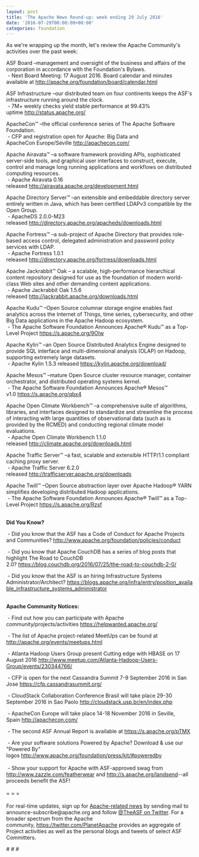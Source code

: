 ```yaml
---
layout: post
title: 'The Apache News Round-up: week ending 29 July 2016'
date: '2016-07-29T00:00:00+00:00'
categories: foundation
---
```

<p>As we're wrapping up the month, let's review the Apache Community's activities over the past week:</p> 
  <div> 
    <p>ASF Board –management and oversight of the business and affairs of the corporation in accordance with the Foundation's Bylaws.<br />&nbsp;- Next Board Meeting: 17 August 2016. Board calendar and minutes available at <a href="http://apache.org/foundation/board/calendar.html">http://apache.org/foundation/board/calendar.html</a></p> 
    <p>ASF Infrastructure –our distributed team on four continents keeps the ASF's infrastructure running around the clock.<br />&nbsp;- 7M+ weekly checks yield stable performance at 99.43% uptime&nbsp;<a href="http://status.apache.org/">http://status.apache.org/</a></p> 
  </div> 
  <div> 
    <p><a href="http://status.apache.org/"></a>ApacheCon™ –the official conference series of The Apache Software Foundation.<br />&nbsp;- CFP and registration open for Apache: Big Data and ApacheCon&nbsp;Europe/Seville&nbsp;<a href="http://apachecon.com/">http://apachecon.com/</a><br /></p> 
    <p>Apache Airavata™ –a software framework providing APIs, sophisticated server-side tools, and graphical user interfaces to construct, execute, control and manage long running applications and workflows on distributed computing resources.<br />&nbsp;- Apache Airavata 0.16 released&nbsp;<a href="http://airavata.apache.org/development.html">http://airavata.apache.org/development.html</a></p> 
    <p>Apache Directory Server™ –an extensible and embeddable directory server entirely written in Java, which has been certified LDAPv3 compatible by the Open Group.<br />&nbsp;- ApacheDS 2.0.0-M23 released&nbsp;<a href="http://directory.apache.org/apacheds/downloads.html">http://directory.apache.org/apacheds/downloads.html</a></p> 
    <p>Apache Fortress™ –a sub-project of Apache Directory that provides role-based access control, delegated administration and password policy services with LDAP.<br />&nbsp;- Apache Fortress 1.0.1 released&nbsp;<a href="http://directory.apache.org/fortress/downloads.html">http://directory.apache.org/fortress/downloads.html</a></p> 
    <p>Apache Jackrabbit™ Oak – a scalable, high-performance hierarchical content repository designed for use as the foundation of modern world-class Web sites and other demanding content applications.<br />&nbsp;-&nbsp;Apache Jackrabbit Oak 1.5.6 released&nbsp;<a href="http://jackrabbit.apache.org/downloads.html">http://jackrabbit.apache.org/downloads.html</a></p> 
    <p>Apache Kudu™ –Open Source columnar storage engine enables fast analytics across the Internet of Things, time series, cybersecurity, and other Big Data applications in the Apache Hadoop ecosystem.<br />&nbsp;-&nbsp;The Apache Software Foundation Announces Apache® Kudu™ as a Top-Level Project&nbsp;<a href="https://s.apache.org/9OIw">https://s.apache.org/9OIw</a></p> 
    <p>Apache Kylin™ –an Open Source Distributed Analytics Engine designed to provide SQL interface and multi-dimensional analysis (OLAP) on Hadoop, supporting extremely large datasets.<br />&nbsp;- Apache Kylin 1.5.3 released&nbsp;<a href="https://kylin.apache.org/download/">https://kylin.apache.org/download/</a></p> 
    <p>Apache Mesos™ –mature Open Source cluster resource manager, container orchestrator, and distributed operating systems kernel.<br />&nbsp;- The Apache Software Foundation Announces Apache® Mesos™ v1.0&nbsp;<a href="https://s.apache.org/qbx4">https://s.apache.org/qbx4</a></p> 
    <p>Apache Open Climate Workbench™ –a comprehensive suite of algorithms, libraries, and interfaces designed to standardize and streamline the process of interacting with large quantities of observational data (such as is provided by the RCMED) and conducting regional climate model evaluations.<br />&nbsp;- Apache Open Climate Workbench 1.1.0 released&nbsp;<a href="http://climate.apache.org/downloads.html">http://climate.apache.org/downloads.html</a></p> 
    <p>Apache Traffic Server™ –a fast, scalable and extensible HTTP/1.1 compliant caching proxy server.<br />&nbsp;-&nbsp;Apache Traffic Server 6.2.0 released&nbsp;<a href="http://trafficserver.apache.org/downloads">http://trafficserver.apache.org/downloads</a></p> 
    <p>Apache Twill™ –Open Source abstraction layer over Apache Hadoop® YARN simplifies developing distributed Hadoop applications.<br />&nbsp;- The Apache Software Foundation Announces Apache® Twill™ as a Top-Level Project&nbsp;<a href="https://s.apache.org/Rzsf%20">https://s.apache.org/Rzsf</a> </p> 
    <p><br /><b>Did You Know?</b></p> 
    <p>&nbsp;- Did you know that the ASF has a Code of Conduct for Apache Projects and Communities?&nbsp;<a href="http://www.apache.org/foundation/policies/conduct">http://www.apache.org/foundation/policies/conduct</a></p> 
    <p>&nbsp;- Did you know that Apache CouchDB has a series of blog posts that highlight&nbsp;The Road to CouchDB 2.0?&nbsp;<a href="https://blog.couchdb.org/2016/07/25/the-road-to-couchdb-2-0/">https://blog.couchdb.org/2016/07/25/the-road-to-couchdb-2-0/</a></p> 
  </div> 
  <div> 
    <p>&nbsp;- Did you know that the ASF is an hiring&nbsp;Infrastructure Systems Administrator/Architect?&nbsp;<a href="https://blogs.apache.org/infra/entry/position_available_infrastructure_systems_administrator">https://blogs.apache.org/infra/entry/position_available_infrastructure_systems_administrator</a></p> 
  </div> 
  <div> 
    <div> 
      <p><strong><br />Apache Community Notices:</strong></p> 
      <p>&nbsp;- Find out how you can participate with Apache community/projects/activities <a href="https://helpwanted.apache.org/">https://helpwanted.apache.org/</a><strong></strong></p> 
      <p>&nbsp;- The list of Apache project-related MeetUps can be found at <a href="http://apache.org/events/meetups.html">http://apache.org/events/meetups.html</a></p> 
      <p>&nbsp;- Atlanta Hadoop Users Group present Cutting edge with HBASE&nbsp;on 17 August 2016&nbsp;<a href="http://www.meetup.com/Atlanta-Hadoop-Users-Group/events/230344766/">http://www.meetup.com/Atlanta-Hadoop-Users-Group/events/230344766/</a></p> 
    </div> 
    <p>&nbsp;- CFP is open for the next Cassandra Summit 7-9 September 2016 in San Jose <a href="https://cfp.cassandrasummit.org/">https://cfp.cassandrasummit.org/</a></p> 
    <p>&nbsp;- CloudStack Collaboration Conference Brasil will take place 29-30 September 2016 in Sao Paolo&nbsp;<a href="http://cloudstack.usp.br/en/index.php">http://cloudstack.usp.br/en/index.php</a></p> 
    <p>&nbsp;- ApacheCon Europe will take place 14-18 November 2016 in Seville, Spain&nbsp;<a href="http://apachecon.com/">http://apachecon.com/</a></p> 
    <div> 
      <p>&nbsp;- The second ASF Annual Report is available at <a href="https://s.apache.org/pTMX">https://s.apache.org/pTMX</a></p> 
    </div> 
    <div>&nbsp;- Are your software solutions Powered by Apache? Download &amp; use our &quot;Powered By&quot; logos&nbsp;<a href="http://www.apache.org/foundation/press/kit/#poweredby">http://www.apache.org/foundation/press/kit/#poweredby</a></div> 
    <div><br /></div> 
    <div>&nbsp;- Show your support for Apache with ASF-approved swag from <a href="http://www.zazzle.com/featherwear">http://www.zazzle.com/featherwear</a> and&nbsp;<a href="http://s.apache.org/landsend">http://s.apache.org/landsend</a>--all proceeds benefit the ASF!&nbsp;</div> 
    <div><br /></div> 
    <div>= = =</div> 
    <div><br /></div> 
    <div>For real-time updates, sign up for <a href="http://apache.org/foundation/mailinglists.html#foundation-announce">Apache-related news</a> by sending mail to announce-subscribe@apache.org and follow <a href="https://twitter.com/TheASF">@TheASF on Twitter</a>. For a broader spectrum from the Apache community,&nbsp;<a href="http://s.apache.org/landsend">https://twitter.com/PlanetApache</a> provides an aggregate of Project activities as well as the personal blogs and tweets of select ASF Committers.</div> 
  </div> 
  <p># # #</p>
